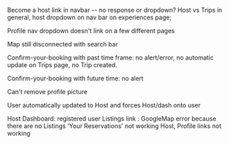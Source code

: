 

Become a host link in navbar -- no response or dropdown?
 Host vs Trips in general, host dropdown on nav bar on experiences page;

Profile nav dropdown doesn't link on a few different pages

Map still disconnected with search bar

Confirm-your-booking with past time frame: no alert/error, no automatic update on Trips page, no Trip created.

Confirm-your-booking with future time: no alert

Can't remove profile picture

User automatically updated to Host and forces Host/dash onto user

Host Dashboard:
  registered user Listings link : GoogleMap error because there are no Listings
  'Your Reservations' not working
  Host, Profile links not working
